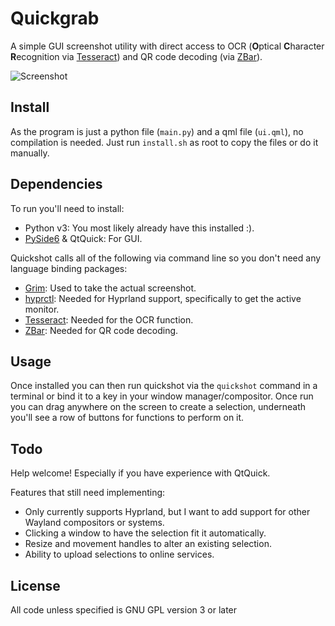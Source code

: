 Quickgrab
=========

A simple GUI screenshot utility with direct access to OCR (**O**ptical **C**haracter **R**ecognition via [Tesseract](https://github.com/tesseract-ocr/tesseract)) and QR code decoding (via [ZBar](https://github.com/mchehab/zbar)).

![](https://github.com/user-attachments/assets/45c67274-b972-4287-a51d-4b08ef70da31 "Screenshot")

## Install

As the program is just a python file (`main.py`) and a qml file (`ui.qml`), no compilation is needed. Just run `install.sh` as root to copy the files or do it manually.

## Dependencies

To run you'll need to install:
* Python v3: You most likely already have this installed :).
* [PySide6](https://pypi.org/project/PySide6/) & QtQuick: For GUI.

Quickshot calls all of the following via command line so you don't need any language binding packages:
* [Grim](https://gitlab.freedesktop.org/emersion/grim): Used to take the actual screenshot.
* [hyprctl](https://github.com/hyprwm/Hyprland): Needed for Hyprland support, specifically to get the active monitor.
* [Tesseract](https://github.com/tesseract-ocr/tesseract): Needed for the OCR function.
* [ZBar](https://github.com/mchehab/zbar): Needed for QR code decoding.

## Usage

Once installed you can then run quickshot via the `quickshot` command in a terminal or bind it to a key in your window manager/compositor.
Once run you can drag anywhere on the screen to create a selection, underneath you'll see a row of buttons for functions to perform on it.

## Todo

Help welcome! Especially if you have experience with QtQuick.

Features that still need implementing:
  * Only currently supports Hyprland, but I want to add support for other Wayland compositors or systems.
  * Clicking a window to have the selection fit it automatically.
  * Resize and movement handles to alter an existing selection.
  * Ability to upload selections to online services.

## License

All code unless specified is GNU GPL version 3 or later

